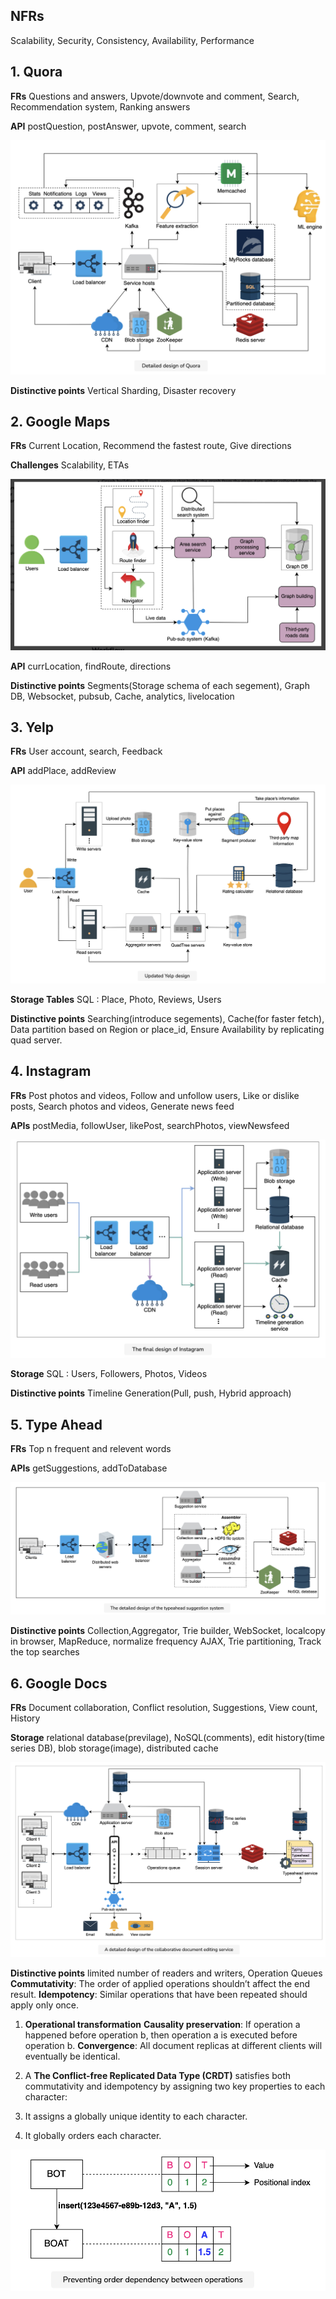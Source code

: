 ## NFRs
Scalability, Security, Consistency, Availability, Performance

## 1. Quora

**FRs**
Questions and answers, Upvote/downvote and comment, Search, Recommendation system, Ranking answers

**API**
postQuestion, postAnswer, upvote, comment, search

![](images/01_quora_hld_detail.png)

**Distinctive points**
Vertical Sharding, Disaster recovery

## 2. Google Maps

**FRs**
Current Location, Recommend the fastest route, Give directions

**Challenges**
Scalability, ETAs

![](images/02_gmap_hld.png)

**API**
currLocation, findRoute, directions

**Distinctive points**
Segments(Storage schema of each segement), Graph DB, Websocket, pubsub, Cache, analytics, livelocation

## 3. Yelp

**FRs**
User account, search, Feedback

**API**
addPlace, addReview

![](images/03_yelp_design.png)

**Storage Tables**
SQL : Place, Photo, Reviews, Users

**Distinctive points**
Searching(introduce segements), Cache(for faster fetch), Data partition based on Region or place_id, Ensure Availability by replicating 
quad server.

## 4. Instagram

**FRs**
Post photos and videos, Follow and unfollow users, Like or dislike posts, Search photos and videos, Generate news feed

**APIs**
postMedia, followUser, likePost, searchPhotos, viewNewsfeed

![](images/04_insta_design.png)

**Storage**
SQL : Users, Followers, Photos, Videos

**Distinctive points**
Timeline Generation(Pull, push, Hybrid approach)

## 5. Type Ahead

**FRs**
Top n frequent and relevent words

**APIs**
getSuggestions, addToDatabase

![](images/05_typeahead_hld_detail.png)

**Distinctive points**
Collection,Aggregator, Trie builder, WebSocket, localcopy in browser, MapReduce, normalize frequency
AJAX, Trie partitioning, Track the top searches

## 6. Google Docs

**FRs**
Document collaboration, Conflict resolution, Suggestions, View count, History

**Storage**
relational database(previlage), NoSQL(comments), edit history(time series DB), blob storage(image), distributed cache 

![](images/06_google_doc_hld.png)

**Distinctive points**
limited number of readers and writers, Operation Queues
**Commutativity**: The order of applied operations shouldn’t affect the end result.
**Idempotency**: Similar operations that have been repeated should apply only once.
1. **Operational transformation**
**Causality preservation**: If operation a happened before operation b, then operation a is executed before operation b.
**Convergence**: All document replicas at different clients will eventually be identical.

2. A **The Conflict-free Replicated Data Type (CRDT)** satisfies both commutativity and idempotency by assigning two key properties to each 
character:
1. It assigns a globally unique identity to each character.
2. It globally orders each character.

![](images/06_google_doc_crdt.png)
